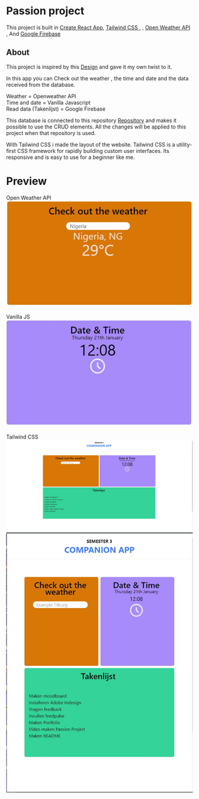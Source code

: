 # Passion project

This project is built in [Create React App](https://reactjs.org/), [Tailwind CSS  ](https://tailwindcss.com/), , [Open Weather API ](https://openweathermap.org/current), And [Google Firebase](https://console.firebase.google.com/)

## About

This project is inspired by this [Design](https://xd.adobe.com/view/988da839-dd61-4b95-9fa8-c0159b130b61-cdde/) and gave it my own twist to it.

In this app you can Check out the weather , the time and date and the data received from the database.

Weather = Openweather API <br>
Time and date = Vanilla Javascript <br>
Read data (Takenlijst) = Google Firebase <br>
 
This database is connected to this repository [Repository](https://github.com/afthamafer/Google-Firebase-CRUD-Data) and makes it possible to use the CRUD elements.
All the changes will be applied to this project when that repository is used.

With Tailwind CSS i made the layout of the website. Tailwind CSS is a utility-first CSS framework for rapidly building custom user interfaces. Its responsive and is easy to use for a beginner like me.


# Preview


Open Weather API<br>
![](previewweather.JPG)
<br>
<br>
Vanilla JS <br>
![](previewdatetime.JPG)
<br>
<br>
Tailwind CSS<br>
![](previewdesktop.JPG)
![](previewmobile.JPG)
